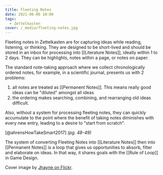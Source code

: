 ```yaml
---
title: Fleeting Notes
date: 2021-06-06 10:00
tags:
  - Zettelkasten
cover: /_media/fleeting-notes.jpg
---
```


Fleeting notes in Zettelkasten are for capturing ideas while reading, listening, or thinking. They are designed to be short-lived and should be stored in an inbox for processing into [[Literature Notes]], ideally within 1 to 2 days. They can be highlights, notes within a page, or notes on paper.

The standard note-taking approach where we collect chronologically ordered notes, for example, in a scientific journal, presents us with 2 problems:

1. all notes are treated as [[Permanent Notes]]. This means really good ideas can be "diluted" amongst all ideas
2. the ordering makes searching, combining, and rearranging old ideas difficult.

Also, without a system for processing fleeting notes, they can quickly accumulate to the point where the benefit of taking notes diminishes with every new entry, leading to a desire to "start from scratch".

[@ahrensHowTakeSmart2017] *(pg. 48-49)*

The system of converting Fleeting Notes into [[Literature Notes]] then into [[Permanent Notes]] is a loop that gives us opportunities to absorb, filter and elaborate on ideas. In that way, it shares goals with the [[Rule of Loop]] in Game Design.

Cover image by [Jhayne on Flickr](https://www.flickr.com/photos/foxtongue/6753758113/).